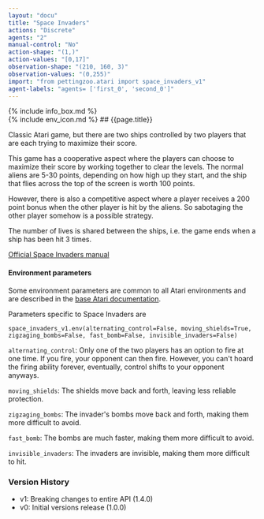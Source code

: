 ```yaml
---
layout: "docu"
title: "Space Invaders"
actions: "Discrete"
agents: "2"
manual-control: "No"
action-shape: "(1,)"
action-values: "[0,17]"
observation-shape: "(210, 160, 3)"
observation-values: "(0,255)"
import: "from pettingzoo.atari import space_invaders_v1"
agent-labels: "agents= ['first_0', 'second_0']"
---
```


<div class="docu-info" markdown="1">
{% include info_box.md %}
</div>

<div class="docu-content" markdown="1">
<div class="appear_big" markdown="1">
{% include env_icon.md %}
## {{page.title}}
</div>




Classic Atari game, but there are two ships controlled by two players that are each trying to maximize their score.

This game has a cooperative aspect where the players can choose to maximize their score by working together to clear the levels. The normal aliens are 5-30 points, depending on how high up they start, and the ship that flies across the top of the screen is worth 100 points.

However, there is also a competitive aspect where a player receives a 200 point bonus when the other player is hit by the aliens. So sabotaging the other player somehow is a possible strategy.

The number of lives is shared between the ships, i.e. the game ends when a ship has been hit 3 times.

[Official Space Invaders manual](https://atariage.com/manual_html_page.php?SoftwareLabelID=460)

#### Environment parameters

Some environment parameters are common to all Atari environments and are described in the [base Atari documentation](../atari).

Parameters specific to Space Invaders are

```
space_invaders_v1.env(alternating_control=False, moving_shields=True,
zigzaging_bombs=False, fast_bomb=False, invisible_invaders=False)
```

`alternating_control`:  Only one of the two players has an option to fire at one time. If you fire, your opponent can then fire. However, you can't hoard the firing ability forever, eventually, control shifts to your opponent anyways.

`moving_shields`:  The shields move back and forth, leaving less reliable protection.

`zigzaging_bombs`:  The invader's bombs move back and forth, making them more difficult to avoid.

`fast_bomb`:  The bombs are much faster, making them more difficult to avoid.

`invisible_invaders`:  The invaders are invisible, making them more difficult to hit.


### Version History

* v1: Breaking changes to entire API (1.4.0)
* v0: Initial versions release (1.0.0)
</div>
